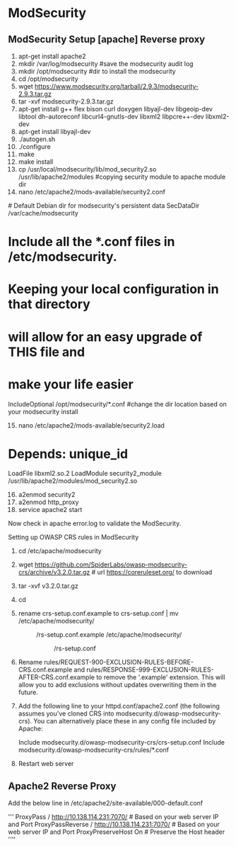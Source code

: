 # ModSecurity
ModSecurity Setup [apache] Reverse proxy
-----------------

1. apt-get install apache2
2. mkdir /var/log/modsecurity #save the modsecurity audit log
3. mkdir /opt/modsecurity #dir to install the modsecurity
4. cd /opt/modsecurity 
5. wget https://www.modsecurity.org/tarball/2.9.3/modsecurity-2.9.3.tar.gz
6. tar -xvf modsecurity-2.9.3.tar.gz
7. apt-get install g++ flex bison curl doxygen libyajl-dev libgeoip-dev libtool dh-autoreconf libcurl4-gnutls-dev libxml2 libpcre++-dev libxml2-dev 
8. apt-get install libyajl-dev
9. ./autogen.sh
10. ./configure
11. make
12. make install
13. cp /usr/local/modsecurity/lib/mod_security2.so /usr/lib/apache2/modules #copying security module to apache module dir
14. nano /etc/apache2/mods-available/security2.conf

<IfModule security2_module>
# Default Debian dir for modsecurity's persistent data
SecDataDir /var/cache/modsecurity

# Include all the *.conf files in /etc/modsecurity.
# Keeping your local configuration in that directory
# will allow for an easy upgrade of THIS file and
# make your life easier
IncludeOptional /opt/modsecurity/*.conf  #change the dir location based on your modsecurity install
</IfModule>

15. nano /etc/apache2/mods-available/security2.load

# Depends: unique_id
LoadFile libxml2.so.2
LoadModule security2_module /usr/lib/apache2/modules/mod_security2.so

16. a2enmod security2
17. a2enmod http_proxy
18. service apache2 start 

Now check in apache error.log to validate the ModSecurity.  

Setting up OWASP CRS rules in ModSecurity

1. cd /etc/apache/modsecurity
2. wget https://github.com/SpiderLabs/owasp-modsecurity-crs/archive/v3.2.0.tar.gz # url https://coreruleset.org/ to download
3. tar -xvf v3.2.0.tar.gz
4. cd <unpacked dir>
5. rename crs-setup.conf.example to crs-setup.conf | mv /etc/apache/modsecurity/<dir>/rs-setup.conf.example /etc/apache/modsecurity/<dir>/rs-setup.conf
6. Rename rules/REQUEST-900-EXCLUSION-RULES-BEFORE-CRS.conf.example and
    rules/RESPONSE-999-EXCLUSION-RULES-AFTER-CRS.conf.example to remove the
    '.example' extension. This will allow you to add exclusions without updates
    overwriting them in the future.
7. Add the following line to your httpd.conf/apache2.conf (the following
    assumes you've cloned CRS into modsecurity.d/owasp-modsecurity-crs). You
    can alternatively place these in any config file included by Apache:

    <IfModule security2_module>
                Include modsecurity.d/owasp-modsecurity-crs/crs-setup.conf
                Include modsecurity.d/owasp-modsecurity-crs/rules/*.conf
    </IfModule>
8. Restart web server

Apache2 Reverse Proxy
---------------------

Add the below line in /etc/apache2/site-available/000-default.conf

 ''' ProxyPass / http://10.138.114.231:7070/   # Based on your web server IP and Port
     ProxyPassReverse / http://10.138.114.231:7070/ # Based on your web server IP and Port
     ProxyPreserveHost On # Preserve the Host header '''' 
 
 










